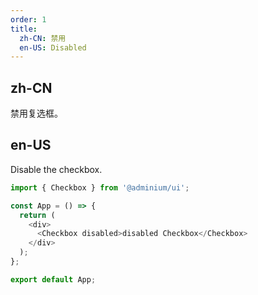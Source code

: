 ```yaml
---
order: 1
title:
  zh-CN: 禁用
  en-US: Disabled
---
```


## zh-CN

禁用复选框。
## en-US

Disable the checkbox.

```js
import { Checkbox } from '@adminium/ui';

const App = () => {
  return (
    <div>
      <Checkbox disabled>disabled Checkbox</Checkbox>
    </div>
  );
};

export default App;
```
